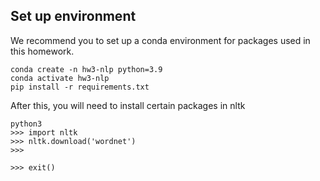 ## Set up environment
We recommend you to set up a conda environment for packages used in this homework.
```
conda create -n hw3-nlp python=3.9
conda activate hw3-nlp
pip install -r requirements.txt
```

After this, you will need to install certain packages in nltk
```
python3
>>> import nltk
>>> nltk.download('wordnet')
>>> 

>>> exit()
```
